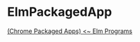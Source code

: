 ElmPackagedApp
==============

[(Chrome Packaged Apps) <~ Elm Programs](http://hoosieree.github.io/ElmPackagedApp)
